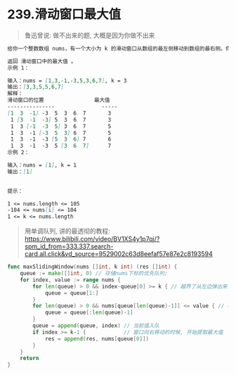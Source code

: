 # 239.滑动窗口最大值

>鲁迅曾说: 做不出来的题, 大概是因为你做不出来

```md
给你一个整数数组 nums，有一个大小为 k 的滑动窗口从数组的最左侧移动到数组的最右侧。你只可以看到在滑动窗口内的 k 个数字。滑动窗口每次只向右移动一位。

返回 滑动窗口中的最大值 。
示例 1：

输入：nums = [1,3,-1,-3,5,3,6,7], k = 3
输出：[3,3,5,5,6,7]
解释：
滑动窗口的位置                最大值
---------------               -----
[1  3  -1] -3  5  3  6  7       3
 1 [3  -1  -3] 5  3  6  7       3
 1  3 [-1  -3  5] 3  6  7       5
 1  3  -1 [-3  5  3] 6  7       5
 1  3  -1  -3 [5  3  6] 7       6
 1  3  -1  -3  5 [3  6  7]      7
示例 2：

输入：nums = [1], k = 1
输出：[1]
 

提示：

1 <= nums.length <= 105
-104 <= nums[i] <= 104
1 <= k <= nums.length

```



>用单调队列, 讲的最透彻的教程: <https://www.bilibili.com/video/BV1XS4y1p7qj/?spm_id_from=333.337.search-card.all.click&vd_source=9529002c63d8eefaf57e87e2c8193594>

```go
func maxSlidingWindow(nums []int, k int) (res []int) {
	queue := make([]int, 0) // 存储nums下标的优先队列;
	for index, value := range nums {
		for len(queue) > 0 && index-queue[0] >= k { // 越界了从左边弹出来
			queue = queue[1:]
		}
		for len(queue) > 0 && nums[queue[len(queue)-1]] <= value { // 小于等于当前值的都弹出来, 此时当前值还没入队, 所以从右边开始弹出
			queue = queue[:len(queue)-1]
		}
		queue = append(queue, index) // 当前值入队
		if index >= k-1 {            // 窗口向右移动的时候, 开始提取最大值
			res = append(res, nums[queue[0]])
		}
	}
	return
}
```

